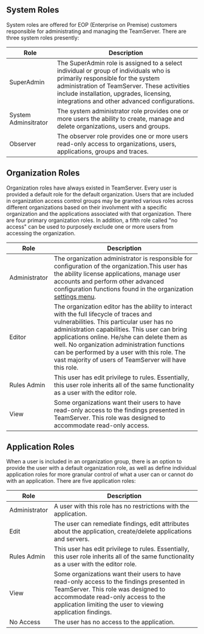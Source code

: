 <!--
title: "System, Organization and Application Roles"
description: "Overview of system, organization and application roles within TeamServer"
tags: "TeamServer roles observer superadmin system"
-->

## System Roles
System roles are offered for EOP (Enterprise on Premise) customers responsible for administrating and managing the TeamServer. There are three system roles presently:

| Role                 | Description                                                                                                                                                                                                                                                          |
|----------------------|----------------------------------------------------------------------------------------------------------------------------------------------------------------------------------------------------------------------------------------------------------------------|
| SuperAdmin           | The SuperAdmin role is assigned to a select individual or group of individuals who is primarily responsible for the system administration of TeamServer. These activities include installation, upgrades, licensing, integrations and other advanced configurations. |
| System Adminsitrator | The system administrator role provides one or more users the ability to create, manage and delete organizations, users and groups.                                                                                                                                   |
| Observer             | The observer role provides one or more users read-only access to organizations, users, applications, groups and traces.                                                                                                                                              |

## Organization Roles
Organization roles have always existed in TeamServer. Every user is provided a default role for the default organization. Users that are included in organization access control groups may be granted various roles across different organizations based on their involvment with a specific organization and the applications associated with that organization. There are four primary organization roles. In addition, a fifth role called "no access" can be used to purposely exclude one or more users from accessing the organization.

| Role                 | Description                                                                                                                                                                                                                                                          |
|----------------------|----------------------------------------------------------------------------------------------------------------------------------------------------------------------------------------------------------------------------------------------------------------------|
| Administrator | The organization administrator is responsible for configuration of the organization.This user has the ability license applications, manage user accounts and perform other advanced configuration functions found in the organization [settings menu](user_tsguideui.html#overview). |
| Editor        | The organization editor has the ability to interact with the full lifecycle of traces and vulnerabilities. This particular user has no administration capabilities. This user can bring applications online. He/she can delete them as well. No organization administration functions can be performed by a user with this role. The vast majority of users of TeamServer will have this role. |
| Rules Admin   | This user has edit privilege to rules. Essentially, this user role inherits all of the same functionality as a user with the editor role. |
| View          | Some organizations want their users to have read-only access to the findings presented in TeamServer. This role was designed to accommodate read-only access. |

## Application Roles
When a user is included in an organization group, there is an option to provide the user with a default organization role, as well as define individual application roles for more granular control of what a user can or cannot do with an application. There are five application roles:

| Role                 | Description                                                                                                                                                                                                                                                          |
|----------------------|-----------------------------------------------------------------------------------------------------------------------------------------------------------------------------------| 
| Administrator | A user with this role has no restrictions with the application. |
| Edit          | The user can remediate findings, edit attributes about the application, create/delete applications and servers. |
| Rules Admin   | This user has edit privilege to rules. Essentially, this user role inherits all of the same functionality as a user with the editor role. |
| View          | Some organizations want their users to have read-only access to the findings presented in TeamServer. This role was designed to accommodate read-only access to the application limiting the user to viewing application findings. |
| No Access     | The user has no access to the application. |


